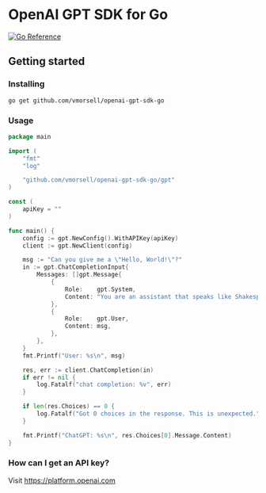 # OpenAI GPT SDK for Go

[![Go Reference](https://pkg.go.dev/badge/github.com/vmorsell/openai-gpt-sdk-go.svg)](https://pkg.go.dev/github.com/vmorsell/openai-gpt-sdk-go/gpt)

## Getting started

### Installing

    go get github.com/vmorsell/openai-gpt-sdk-go

### Usage

```go
package main

import (
    "fmt"
    "log"

    "github.com/vmorsell/openai-gpt-sdk-go/gpt"
)

const (
    apiKey = ""
)

func main() {
    config := gpt.NewConfig().WithAPIKey(apiKey)
    client := gpt.NewClient(config)

    msg := "Can you give me a \"Hello, World!\"?"
    in := gpt.ChatCompletionInput{
        Messages: []gpt.Message{
            {
                Role:    gpt.System,
                Content: "You are an assistant that speaks like Shakespeare.",
            },
            {
                Role:    gpt.User,
                Content: msg,
            },
        },
    }
    fmt.Printf("User: %s\n", msg)

    res, err := client.ChatCompletion(in)
    if err != nil {
        log.Fatalf("chat completion: %v", err)
    }

    if len(res.Choices) == 0 {
        log.Fatalf("Got 0 choices in the response. This is unexpected.")
    }

    fmt.Printf("ChatGPT: %s\n", res.Choices[0].Message.Content)
}
```

### How can I get an API key?

Visit https://platform.openai.com
